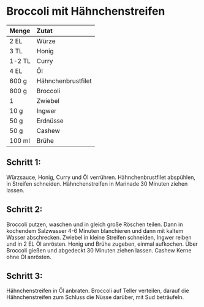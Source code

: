 # Broccoli mit Hähnchenstreifen

| Menge        | Zutat           |
|:------------- |:-------------|
|2 EL | Würze |
|3 TL | Honig|
|1-2 TL | Curry|
|4 EL | Öl|
|600 g | Hähnchenbrustfilet|
|800 g | Broccoli|
|1 | Zwiebel|
|10 g | Ingwer|
|50 g | Erdnüsse|
|50 g | Cashew|
|100 ml | Brühe|

## Schritt 1:

Würzsauce, Honig, Curry und Öl verrühren. Hähnchenbrustfilet abspühlen, in Streifen schneiden. Hähnchenstreifen in Marinade 30 Minuten ziehen lassen.

## Schritt 2:

Broccoli putzen, waschen und in gleich große Röschen teilen. Dann in kochendem Salzwasser 4-6 Minuten blanchieren und dann mit kaltem Wasser abschrecken.
Zwiebel in kleine Streifen schneiden, Ingwer reiben und in 2 EL Öl anrösten.
Honig und Brühe zugeben, einmal aufkochen. Über Broccoli gießen und abgedeckt 30 Minuten ziehen lassen. Cashew Kerne ohne Öl anrösten.

## Schritt 3:

Hähnchenstreifen in Öl anbraten. Broccoli auf Teller verteilen, darauf die Hähnchenstreifen zum Schluss die Nüsse darüber, mit Sud beträufeln.
